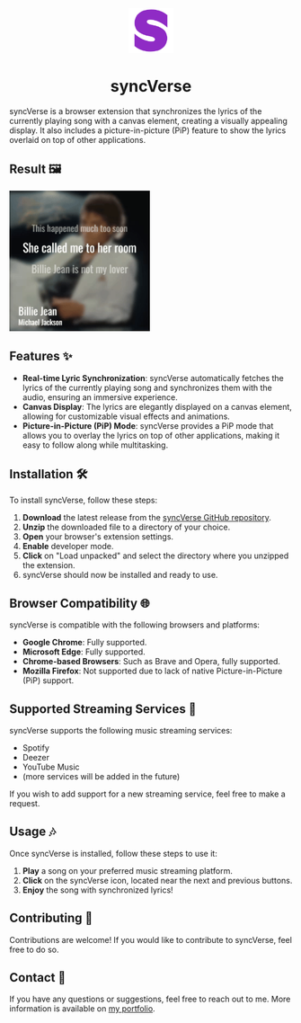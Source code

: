 <p align="center">
  <img src="https://github.com/avictormorais/syncVerse/blob/d086f11a68a0e340b326630fe516d6a05cb3f96e/icon.png?raw=true" alt="syncVerse" height="80">
</p>

<p align="center">
  <h1 align="center">syncVerse</h1>
  syncVerse is a browser extension that synchronizes the lyrics of the currently playing song with a canvas element, creating a visually appealing display. It also includes a picture-in-picture (PiP) feature to show the lyrics overlaid on top of other applications.
</p>

## Result 🖼️

<img src="https://github.com/avictormorais/syncVerse/blob/336345c67f67b462b1d10da01b8b639b09b68918/result.gif?raw=true" alt="syncVerse" height="250">

## Features ✨

- **Real-time Lyric Synchronization**: syncVerse automatically fetches the lyrics of the currently playing song and synchronizes them with the audio, ensuring an immersive experience.
- **Canvas Display**: The lyrics are elegantly displayed on a canvas element, allowing for customizable visual effects and animations.
- **Picture-in-Picture (PiP) Mode**: syncVerse provides a PiP mode that allows you to overlay the lyrics on top of other applications, making it easy to follow along while multitasking.

## Installation 🛠️

To install syncVerse, follow these steps:

1. **Download** the latest release from the [syncVerse GitHub repository](https://github.com/avictormorais/syncVerse/releases).
2. **Unzip** the downloaded file to a directory of your choice.
3. **Open** your browser's extension settings.
4. **Enable** developer mode.
5. **Click** on "Load unpacked" and select the directory where you unzipped the extension.
6. syncVerse should now be installed and ready to use.

## Browser Compatibility 🌐

syncVerse is compatible with the following browsers and platforms:

- **Google Chrome**: Fully supported.
- **Microsoft Edge**: Fully supported.
- **Chrome-based Browsers**: Such as Brave and Opera, fully supported.
- **Mozilla Firefox**: Not supported due to lack of native Picture-in-Picture (PiP) support.

## Supported Streaming Services 🎵

syncVerse supports the following music streaming services:

- Spotify
- Deezer
- YouTube Music
- (more services will be added in the future)

If you wish to add support for a new streaming service, feel free to make a request.

## Usage 🎶

Once syncVerse is installed, follow these steps to use it:

1. **Play** a song on your preferred music streaming platform.
2. **Click** on the syncVerse icon, located near the next and previous buttons.
3. **Enjoy** the song with synchronized lyrics!

## Contributing 🌟

Contributions are welcome! If you would like to contribute to syncVerse, feel free to do so.

## Contact 📧

If you have any questions or suggestions, feel free to reach out to me. More information is available on [my portfolio](https://avictormorais.vercel.app/).
